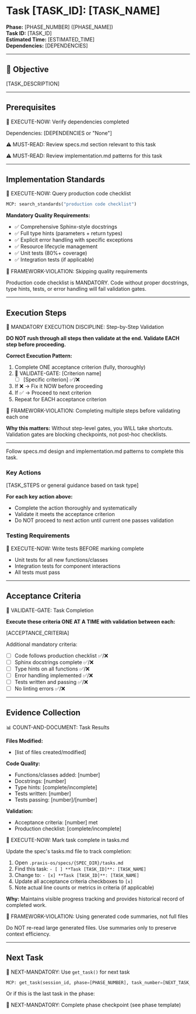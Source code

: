 # Task [TASK_ID]: [TASK_NAME]

**Phase:** [PHASE_NUMBER] ([PHASE_NAME])  
**Task ID:** [TASK_ID]  
**Estimated Time:** [ESTIMATED_TIME]  
**Dependencies:** [DEPENDENCIES]

---

## 🎯 Objective

[TASK_DESCRIPTION]

---

## Prerequisites

🛑 EXECUTE-NOW: Verify dependencies completed

Dependencies: [DEPENDENCIES or "None"]

⚠️ MUST-READ: Review specs.md section relevant to this task

⚠️ MUST-READ: Review implementation.md patterns for this task

---

## Implementation Standards

🛑 EXECUTE-NOW: Query production code checklist

```python
MCP: search_standards("production code checklist")
```

**Mandatory Quality Requirements:**
- ✅ Comprehensive Sphinx-style docstrings
- ✅ Full type hints (parameters + return types)
- ✅ Explicit error handling with specific exceptions
- ✅ Resource lifecycle management
- ✅ Unit tests (80%+ coverage)
- ✅ Integration tests (if applicable)

🚨 FRAMEWORK-VIOLATION: Skipping quality requirements

Production code checklist is MANDATORY. Code without proper docstrings, type hints, tests, or error handling will fail validation gates.

---

## Execution Steps

🛑 MANDATORY EXECUTION DISCIPLINE: Step-by-Step Validation

**DO NOT rush through all steps then validate at the end. Validate EACH step before proceeding.**

**Correct Execution Pattern:**
1. Complete ONE acceptance criterion (fully, thoroughly)
2. 🛑 VALIDATE-GATE: [Criterion name]
   - [ ] [Specific criterion] ✅/❌
3. If ❌ → Fix it NOW before proceeding
4. If ✅ → Proceed to next criterion
5. Repeat for EACH acceptance criterion

🚨 FRAMEWORK-VIOLATION: Completing multiple steps before validating each one

**Why this matters:** Without step-level gates, you WILL take shortcuts. Validation gates are blocking checkpoints, not post-hoc checklists.

---

Follow specs.md design and implementation.md patterns to complete this task.

### Key Actions

[TASK_STEPS or general guidance based on task type]

**For each key action above:**
- Complete the action thoroughly and systematically
- Validate it meets the acceptance criterion
- Do NOT proceed to next action until current one passes validation

### Testing Requirements

🛑 EXECUTE-NOW: Write tests BEFORE marking complete

- Unit tests for all new functions/classes
- Integration tests for component interactions
- All tests must pass

---

## Acceptance Criteria

🛑 VALIDATE-GATE: Task Completion

**Execute these criteria ONE AT A TIME with validation between each:**

[ACCEPTANCE_CRITERIA]

Additional mandatory criteria:
- [ ] Code follows production checklist ✅/❌
- [ ] Sphinx docstrings complete ✅/❌
- [ ] Type hints on all functions ✅/❌
- [ ] Error handling implemented ✅/❌
- [ ] Tests written and passing ✅/❌
- [ ] No linting errors ✅/❌

---

## Evidence Collection

📊 COUNT-AND-DOCUMENT: Task Results

**Files Modified:**
- [list of files created/modified]

**Code Quality:**
- Functions/classes added: [number]
- Docstrings: [number]
- Type hints: [complete/incomplete]
- Tests written: [number]
- Tests passing: [number]/[number]

**Validation:**
- Acceptance criteria: [number] met
- Production checklist: [complete/incomplete]

🛑 EXECUTE-NOW: Mark task complete in tasks.md

Update the spec's tasks.md file to track completion:

1. Open `.praxis-os/specs/{SPEC_DIR}/tasks.md`
2. Find this task: `- [ ] **Task [TASK_ID]**: [TASK_NAME]`
3. Change to: `- [x] **Task [TASK_ID]**: [TASK_NAME]`
4. Update all acceptance criteria checkboxes to `[x]`
5. Note actual line counts or metrics in criteria (if applicable)

**Why:** Maintains visible progress tracking and provides historical record of completed work.

🚨 FRAMEWORK-VIOLATION: Using generated code summaries, not full files

Do NOT re-read large generated files. Use summaries only to preserve context efficiency.

---

## Next Task

🎯 NEXT-MANDATORY: Use `get_task()` for next task

```python
MCP: get_task(session_id, phase=[PHASE_NUMBER], task_number=[NEXT_TASK_NUMBER])
```

Or if this is the last task in the phase:

🎯 NEXT-MANDATORY: Complete phase checkpoint (see phase template)

